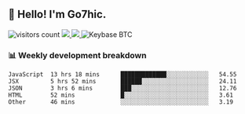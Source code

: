 ## 👋 Hello! I'm Go7hic.

 ![visitors count](https://visitors-by-url-pls-dont-use-this-in-your-repo.vercel.app/Go7hic-github-readme)
 <a href="https://twitter.com/Go7hic">
    <img src="https://img.shields.io/badge/-@Go7hic-1ca0f1?style=flat-square&labelColor=1ca0f1&logo=twitter&logoColor=white&link=https://twitter.com/Go7hic">
   <a/>
   <a href="mailto:gtfx0209@gmail.com">
    <img src="https://img.shields.io/badge/-gtfx0209@gmail.com-c14438?style=flat-square&logo=Gmail&logoColor=white&link=mailto:gtfx0209@gmail.com">
   <a/>
    ![Keybase BTC](https://img.shields.io/keybase/btc/Go7hic)
 <!--
🔭 I’m currently working
🌱 I’m currently learning
💬 Ask me about 
📫 How to reach me: 
⚡ Fun fact: 
-->
 <!--
![My Github Stats](https://github-readme-stats.vercel.app/api?username=Go7hic&show_icons=true&count_private=true)

-->

### 📊 Weekly development breakdown
<!--START_SECTION:waka-->
```text
JavaScript  13 hrs 18 mins      █████████████░░░░░░░░░░░░   54.55 
JSX         5 hrs 52 mins       ██████░░░░░░░░░░░░░░░░░░░   24.11 
JSON        3 hrs 6 mins        ███░░░░░░░░░░░░░░░░░░░░░░   12.76 
HTML        52 mins             █░░░░░░░░░░░░░░░░░░░░░░░░   3.61 
Other       46 mins             ░░░░░░░░░░░░░░░░░░░░░░░░░   3.19
```
<!--END_SECTION:waka-->

